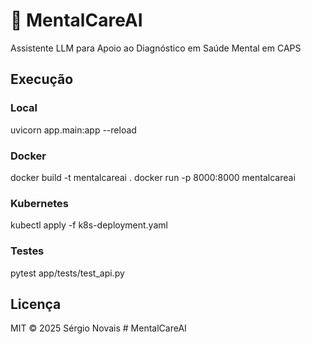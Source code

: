 # 🧠 MentalCareAI
Assistente LLM para Apoio ao Diagnóstico em Saúde Mental em CAPS

## Execução

### Local
uvicorn app.main:app --reload

### Docker
docker build -t mentalcareai .
docker run -p 8000:8000 mentalcareai

### Kubernetes
kubectl apply -f k8s-deployment.yaml

### Testes
pytest app/tests/test_api.py

## Licença
MIT © 2025 Sérgio Novais
#   M e n t a l C a r e A I  
 